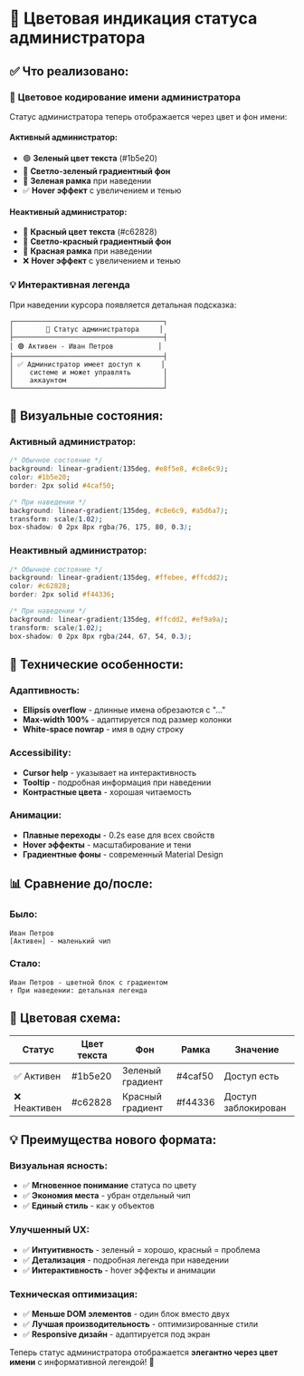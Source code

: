 # 👤 Цветовая индикация статуса администратора

## ✅ Что реализовано:

### 🎨 **Цветовое кодирование имени администратора**
Статус администратора теперь отображается через цвет и фон имени:

#### **Активный администратор:**
- 🟢 **Зеленый цвет текста** (#1b5e20)
- 🌿 **Светло-зеленый градиентный фон** 
- 🔲 **Зеленая рамка** при наведении
- ✅ **Hover эффект** с увеличением и тенью

#### **Неактивный администратор:**
- 🔴 **Красный цвет текста** (#c62828)
- 🌸 **Светло-красный градиентный фон**
- 🔲 **Красная рамка** при наведении
- ❌ **Hover эффект** с увеличением и тенью

### 💡 **Интерактивная легенда**
При наведении курсора появляется детальная подсказка:

```
┌─────────────────────────────────────┐
│        👤 Статус администратора     │
├─────────────────────────────────────┤
│ 🟢 Активен - Иван Петров           │
├─────────────────────────────────────┤
│ ✅ Администратор имеет доступ к     │
│    системе и может управлять        │
│    аккаунтом                        │
└─────────────────────────────────────┘
```

## 🎯 Визуальные состояния:

### **Активный администратор:**
```css
/* Обычное состояние */
background: linear-gradient(135deg, #e8f5e8, #c8e6c9);
color: #1b5e20;
border: 2px solid #4caf50;

/* При наведении */
background: linear-gradient(135deg, #c8e6c9, #a5d6a7);
transform: scale(1.02);
box-shadow: 0 2px 8px rgba(76, 175, 80, 0.3);
```

### **Неактивный администратор:**
```css
/* Обычное состояние */
background: linear-gradient(135deg, #ffebee, #ffcdd2);
color: #c62828;
border: 2px solid #f44336;

/* При наведении */
background: linear-gradient(135deg, #ffcdd2, #ef9a9a);
transform: scale(1.02);
box-shadow: 0 2px 8px rgba(244, 67, 54, 0.3);
```

## 🔧 Технические особенности:

### **Адаптивность:**
- **Ellipsis overflow** - длинные имена обрезаются с "..."
- **Max-width 100%** - адаптируется под размер колонки
- **White-space nowrap** - имя в одну строку

### **Accessibility:**
- **Cursor help** - указывает на интерактивность
- **Tooltip** - подробная информация при наведении
- **Контрастные цвета** - хорошая читаемость

### **Анимации:**
- **Плавные переходы** - 0.2s ease для всех свойств
- **Hover эффекты** - масштабирование и тени
- **Градиентные фоны** - современный Material Design

## 📊 Сравнение до/после:

### **Было:**
```
Иван Петров
[Активен] - маленький чип
```

### **Стало:**
```
Иван Петров - цветной блок с градиентом
↑ При наведении: детальная легенда
```

## 🎨 Цветовая схема:

| Статус | Цвет текста | Фон | Рамка | Значение |
|--------|-------------|-----|-------|----------|
| ✅ Активен | #1b5e20 | Зеленый градиент | #4caf50 | Доступ есть |
| ❌ Неактивен | #c62828 | Красный градиент | #f44336 | Доступ заблокирован |

## 💡 Преимущества нового формата:

### **Визуальная ясность:**
- ✅ **Мгновенное понимание** статуса по цвету
- ✅ **Экономия места** - убран отдельный чип
- ✅ **Единый стиль** - как у объектов

### **Улучшенный UX:**
- ✅ **Интуитивность** - зеленый = хорошо, красный = проблема
- ✅ **Детализация** - подробная легенда при наведении
- ✅ **Интерактивность** - hover эффекты и анимации

### **Техническая оптимизация:**
- ✅ **Меньше DOM элементов** - один блок вместо двух
- ✅ **Лучшая производительность** - оптимизированные стили
- ✅ **Responsive дизайн** - адаптируется под экран

Теперь статус администратора отображается **элегантно через цвет имени** с информативной легендой! 🎉

